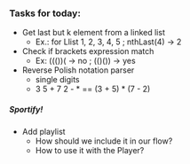 ### Tasks for today:
- Get last but k element from a linked list
    - Ex.: for Llist 1, 2, 3, 4, 5 ; nthLast(4) -> 2
- Check if brackets expression match
    - Ex: ((())( -> no ; (()()) -> yes
- Reverse Polish notation parser
    - single digits
    - 3 5 + 7 2 - * == (3 + 5) * (7 - 2)



##### Sportify!
- Add playlist
    - How should we include it in our flow?
    - How to use it with the Player?
